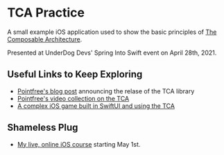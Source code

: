 # TCA Practice

A small example iOS application used to show the basic principles of [The Composable Architecture](https://github.com/pointfreeco/swift-composable-architecture).

Presented at UnderDog Devs' Spring Into Swift event on April 28th, 2021.

## Useful Links to Keep Exploring

* [Pointfree's blog post](https://www.pointfree.co/blog/posts/41-composable-architecture-the-library) announcing the relase of the TCA library
* [Pointfree's video collection on the TCA](https://www.pointfree.co/collections/composable-architecture)
* [A complex iOS game built in SwiftUI and using the TCA](https://www.pointfree.co/blog/posts/55-open-sourcing-isowords)

## Shameless Plug

* [My live, online iOS course](https://www.eventbrite.com/e/swiftly-built-advanced-data-display-tickets-147152558263) starting May 1st.

